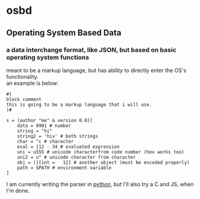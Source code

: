 # osbd
## Operating System Based Data
### a data interchange format, like JSON, but based on basic operating system functions

meant to be a markup language, but has ability to directly enter the OS's functionality.  
an example is below:  
```
#(
block comment
this is going to be a markup language that i will use.
)#

s = (author "me" & version 0.0)[
    data = 8901 # number
    string = "hi" 
    string2 = 'hiv' # both strings
    char = ^c # character
    eval = |12 - 34 # evaluated expression
    uni = u555 # unicode characterfrom code number (hex works too)
    uni2 = u^‏‍⁭ # unicode character from character 
    obj = ()[int =   12] # another object (must be encoded properly)
    path = $PATH # environment variable
]   
```

I am currently writing the parser in [python](https://python.org), but I'll also try a C and JS, when I'm done.
